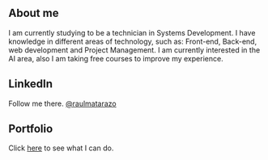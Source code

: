 ## About me 
I am currently studying to be a technician in Systems Development. I have knowledge in different areas of technology, such as: Front-end, Back-end, web development and Project Management. I am currently interested in the AI area, also I am taking free courses to improve my experience.

## LinkedIn
Follow me there. [@raulmatarazo](https://www.linkedin.com/in/raulmatarazo/)

## Portfolio
Click [here](https://rauldevportfolio.netlify.app/) to see what I can do.
